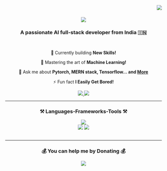 <img align="right" src="https://visitor-badge.laobi.icu/badge?page_id=meankitdas.meankitdas" />

<h1 align="center">
    <img src="https://readme-typing-svg.herokuapp.com/?font=Righteous&size=35&center=true&vCenter=true&width=500&height=70&duration=4000&lines=Hi+There!+👋;+I'm+Ankit+Das!;" />
</h1>

<h3 align="center">A passionate AI full-stack developer from India 🇮🇳</h3>

<br/>

<div align="center">

  🔭 Currently building **New Skills!**
  
  🌱 Mastering the art of **Machine Learning!**
  
  💬 Ask me about **Pytorch, MERN stack, Tensorflow... and [More](https://github.com/meankitdas)**
  
  ⚡ Fun fact **I Easily Get Bored!**
  
</div>

<div align="center"> 
  <a href="https://linkedin.com/in/itsankitdas" target="_blank">
    <img src="https://img.shields.io/badge/LinkedIn-0077B5?style=for-the-badge&logo=linkedin&logoColor=white" target="_blank" />
  </a>
  <a href="https://stackoverflow.com/users/14806495" target="_blank">
     <img src="https://img.shields.io/badge/Portfolio-FF5722?style=for-the-badge&logo=stack-overflow&logoColor=white" target="_blank" /> 
  </a>
</div>

<hr/>
 
<h3 align="center">⚒️ Languages-Frameworks-Tools ⚒️</h3>


<div align="center">
    <img src="https://skillicons.dev/icons?i=tensorflow,pytorch,nextjs,flask,fastapi,express,sklearn,react" /> <br>
    <img src="https://skillicons.dev/icons?i=nodejs,python,typescript,java" />
    <img src="https://skillicons.dev/icons?i=firebase,mongodb,mysql,postgres,redux" />
    
  <br>
</div>

<br/>
<hr/>



<h3 align="center"> 💰 You can help me by Donating 💰 </h3>

<div align="center">
  <a href="https://buymeacoffee.com/itsankitdas">
    <img src="https://img.shields.io/badge/Buy%20Me%20a%20Coffee-ffdd00?style=for-the-badge&logo=buy-me-a-coffee&logoColor=black" />
  </a>
</div>
  

